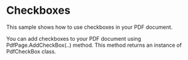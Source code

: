 # Checkboxes
This sample shows how to use checkboxes in your PDF document.

You can add checkboxes to your PDF document using PdfPage.AddCheckBox(..) method. This method returns an instance of PdfCheckBox class.